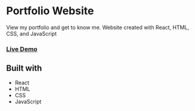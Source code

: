 # Portfolio Website

View my portfolio and get to know me. Website created with React, HTML, CSS, and JavaScript

### **[Live Demo](https://josue-caballero-sanchez.github.io/portfolio-website/)**

## Built with

- React
- HTML
- CSS
- JavaScript
